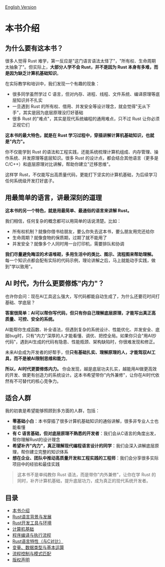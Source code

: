 [English Version](README.en.md)

# 本书介绍

## 为什么要有这本书？

很多人觉得 Rust 难学，第一反应是"这门语言语法太怪了"，"所有权、生命周期太抽象了"。但实际上，**大部分人学不会 Rust，并不是因为 Rust 本身有多难，而是因为缺乏计算机基础知识**。

在实际教学和培训中，我们发现一个有趣的现象：
- 很多同学虽然学过 C 语言，但对内存、进程、线程、文件系统、编译原理等底层知识并不扎实
- 一旦遇到 Rust 的所有权、借用、并发安全等设计理念，就会觉得"无从下手"，其实是因为底层原理没打好基础
- 很多 Rust 的"难点"，其实是现代系统编程的通用难点，只不过 Rust 让你必须正视它们

**这本书的最大特色，就是在 Rust 学习过程中，穿插讲解计算机基础知识，也就是"内力"。**

你不仅能学到 Rust 的语法和工程实践，还能系统梳理计算机组成、内存管理、操作系统、并发原理等底层知识。很多 Rust 的设计点，都会结合其他语言（更多是C/C++）和底层原理对比讲解，帮助你建立"迁移思维"。

这样学 Rust，不仅能写出高质量代码，更能打下坚实的计算机基础，为后续学习任何系统级开发打好底子。

## 用最简单的语言，讲最深刻的道理

**这本书的另一个特色，就是用最简单、最通俗的语言来讲解 Rust。**

我们相信，任何复杂的概念都可以用简单的话说清楚。比如：
- 所有权机制？就像你借书给朋友，要么你失去这本书，要么朋友用完还给你
- 生命周期？就像食物的保质期，过期了就不能用了
- 并发安全？就像多个人同时用一台打印机，需要排队和协调

**我们尽量避免晦涩的术语堆砌，多用生活中的类比、图示、流程图来帮助理解。** 每一个知识点都会配有实际的代码示例，理论讲解之后，马上就能动手实践，做到"学以致用"。

## AI 时代，为什么更要修炼"内力"？

也许你会问：现在AI工具这么强大，写代码都能自动生成了，为什么还要花时间打基础、学底层？

**答案很简单：AI可以帮你写代码，但只有你自己理解底层原理，才能写出真正高质量、可控、安全的系统。**

AI能帮你生成函数、补全语法，但遇到复杂的系统设计、性能优化、并发安全、底层bug时，只有"内力"深厚的人才能看懂、调优、把控全局。如果你只会"用AI抄代码"，遇到AI生成的代码有隐患、性能瓶颈、架构缺陷时，你很难发现和修正。

未来AI会成为开发者的好帮手，但**只有基础扎实、理解原理的人，才能驾驭AI工具，而不是被AI限制思维和能力**。

**所以，AI时代更要修炼内力。** 你会发现，越是底层功夫扎实，越能用AI做更高效的开发、做更有创造力的系统设计。这本书希望带你"内外兼修"，让你在AI时代依然有不可替代的核心竞争力。

## 适合人群

我的初衷是希望能够照顾到多方面的人群，包括：

- **零基础小白**：本书穿插了很多计算机基础知识的通俗讲解，很多非专业人士也能看懂
- **有 C 语言基础，但对底层原理不熟悉的开发者**：我们会从C语言的角度出发，帮你理解Rust的设计理念
- **希望补齐"内力"，真正理解现代编程语言设计的同学**：我们会深入讲解底层原理，帮你建立完整的知识体系
- **想在企业、团队中推动高质量开发和工程实践的工程师**：我们会分享很多实际项目中的经验和最佳实践

> 这本书不是单纯教你 Rust 语法，而是带你"内外兼修"，让你在学 Rust 的同时，补齐计算机基础，提升底层功力，成为真正的现代系统开发者。

## 目录

- [本书介绍](./ch0.md)
- [Rust语言背景与发展](./ch1.md)
- [Rust开发工具与环境](./ch2.md)
- [计算机基础](./ch3.md)
- [程序编译与执行流程](./ch4.md)
- [Rust语言特性（与C对比）](./ch5.md)
- [变量、数据类型与基本运算](./ch6.md)
- [流程控制与模式匹配](./ch7.md)
- [版权声明](copyright.md)